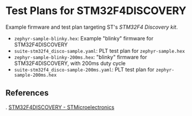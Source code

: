 # Test Plans for STM32F4DISCOVERY

Example firmware and test plan targeting ST's *STM32F4 Discovery kit*.

- `zephyr-sample-blinky.hex`: Example "blinky" firmware for STM32F4DISCOVERY
- `suite-stm32f4_disco-sample.yaml`: PLT test plan for `zephyr-sample.hex`
- `zephyr-sample-blinky-200ms.hex`: "blinky" firmware for STM32F4DISCOVERY, with 200ms duty cycle
- `suite-stm32f4_disco-sample-200ms.yaml`: PLT test plan for `zephyr-sample-200ms.hex`

## References

. [STM32F4DISCOVERY - STMicroelectronics](http://www.st.com/en/evaluation-tools/stm32f4discovery.html)

